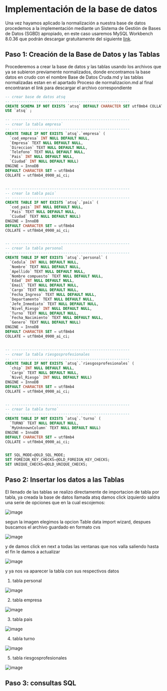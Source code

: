 # Implementación de la base de datos

Una vez hayamos aplicado la normalización a nuestra base de datos procedemos a la implementación mediante un Sistema de Gestión de Bases de Datos (SGBD) apropiado, en este caso usaremos MySQL Workbench 8.0.36 que podrán descargar gratuitamente del siguiente [link](https://dev.mysql.com/downloads/workbench/).

## Paso 1: Creación de la Base de Datos y las Tablas

Procederemos a crear la base de datos y las tablas usando los archivos que ya se subieron previamente normalizados, donde encontramos la base datos en crudo con el nombre Base de Datos Cruda.md y las tablas normalizadas estan en el apartado Proceso de normalizacion.md al final encontraran el link para descargar el archivo correspondiente

```sql
-- crear base de datos atsq
-- -----------------------------------------------------
CREATE SCHEMA IF NOT EXISTS `atsq` DEFAULT CHARACTER SET utf8mb4 COLLATE utf8mb4_0900_ai_ci ;
USE `atsq` ;

-- -----------------------------------------------------
-- crear la tabla empresa`
-- -----------------------------------------------------
CREATE TABLE IF NOT EXISTS `atsq`.`empresa` (
  `cod_empresa` INT NULL DEFAULT NULL,
  `Empresa` TEXT NULL DEFAULT NULL,
  `Direccion` TEXT NULL DEFAULT NULL,
  `Telefono` TEXT NULL DEFAULT NULL,
  `Pais` INT NULL DEFAULT NULL,
  `Ciudad` INT NULL DEFAULT NULL)
ENGINE = InnoDB
DEFAULT CHARACTER SET = utf8mb4
COLLATE = utf8mb4_0900_ai_ci;


-- -----------------------------------------------------
-- crear la tabla pais`
-- -----------------------------------------------------
CREATE TABLE IF NOT EXISTS `atsq`.`pais` (
  `cod_pais` INT NULL DEFAULT NULL,
  `Pais` TEXT NULL DEFAULT NULL,
  `Ciudad` TEXT NULL DEFAULT NULL)
ENGINE = InnoDB
DEFAULT CHARACTER SET = utf8mb4
COLLATE = utf8mb4_0900_ai_ci;


-- -----------------------------------------------------
-- crear la tabla personal
-- -----------------------------------------------------
CREATE TABLE IF NOT EXISTS `atsq`.`personal` (
  `Cedula` INT NULL DEFAULT NULL,
  `Nombre` TEXT NULL DEFAULT NULL,
  `Apellido` TEXT NULL DEFAULT NULL,
  `Nombre compuesto` TEXT NULL DEFAULT NULL,
  `Edad` INT NULL DEFAULT NULL,
  `Email` TEXT NULL DEFAULT NULL,
  `Cargo` TEXT NULL DEFAULT NULL,
  `Fecha_Ingreso` TEXT NULL DEFAULT NULL,
  `Departamento` TEXT NULL DEFAULT NULL,
  `Jefe_Inmediato` TEXT NULL DEFAULT NULL,
  `Nivel_Riesgo` INT NULL DEFAULT NULL,
  `Turno` TEXT NULL DEFAULT NULL,
  `Fecha_Nacimiento` TEXT NULL DEFAULT NULL,
  `Genero` TEXT NULL DEFAULT NULL)
ENGINE = InnoDB
DEFAULT CHARACTER SET = utf8mb4
COLLATE = utf8mb4_0900_ai_ci;


-- -----------------------------------------------------
-- crear la tabla riesgosprofesionales
-- -----------------------------------------------------
CREATE TABLE IF NOT EXISTS `atsq`.`riesgosprofesionales` (
  `chip` INT NULL DEFAULT NULL,
  `Cargo` TEXT NULL DEFAULT NULL,
  `Nivel_Riesgo` INT NULL DEFAULT NULL)
ENGINE = InnoDB
DEFAULT CHARACTER SET = utf8mb4
COLLATE = utf8mb4_0900_ai_ci;


-- -----------------------------------------------------
-- crear la tabla turno`
-- -----------------------------------------------------
CREATE TABLE IF NOT EXISTS `atsq`.`turno` (
  `TURNO` TEXT NULL DEFAULT NULL,
  `MyUnknownColumn` TEXT NULL DEFAULT NULL)
ENGINE = InnoDB
DEFAULT CHARACTER SET = utf8mb4
COLLATE = utf8mb4_0900_ai_ci;


SET SQL_MODE=@OLD_SQL_MODE;
SET FOREIGN_KEY_CHECKS=@OLD_FOREIGN_KEY_CHECKS;
SET UNIQUE_CHECKS=@OLD_UNIQUE_CHECKS;
```
## Paso 2: Insertar los datos a las Tablas

El llenado de las tablas se realizo directamente de importacion de tabla por tabla, ya creada la base de datos llamada atsq damos click izquierdo saldra una serie de opciones que en la cual escojemos:

![image](https://github.com/mandres1987/proyectoPAR/assets/170149039/a3698d75-22b1-4c18-817a-ae8cbd37209c)

segun la imagen elegimos la opcion Table data import wizard, despues buscamos el archivo guardado en formato cvs 

![image](https://github.com/mandres1987/proyectoPAR/assets/170149039/57ad2acb-311c-493c-ae50-46dacd52894c)

y de damos click en next a todas las ventanas que nos valla saliendo hasta el fin
le damos a actualizar 

![image](https://github.com/mandres1987/proyectoPAR/assets/170149039/8bdb6ebb-db3c-4bc4-8516-71480048a611)

y ya nos va aparecer la tabla con sus respectivos datos

1. tabla personal

![image](https://github.com/mandres1987/proyectoPAR/assets/170149039/89574e7d-857d-432a-a1f6-3f8774fbc703)

2. tabla empresa

![image](https://github.com/mandres1987/proyectoPAR/assets/170149039/fc7e22fc-4ad7-4511-acf5-f6997d481055)

3. tabla pais

![image](https://github.com/mandres1987/proyectoPAR/assets/170149039/85f5b260-9b55-4897-a572-8ce977c660a4)

4. tabla turno

![image](https://github.com/mandres1987/proyectoPAR/assets/170149039/fa5c179d-d14a-43d8-b6c5-ee51b6f81e42)

5. tabla riesgosprofesionales

![image](https://github.com/mandres1987/proyectoPAR/assets/170149039/dcf0496f-c037-4a66-81df-91c57534286f)


## Paso 3: consultas SQL







